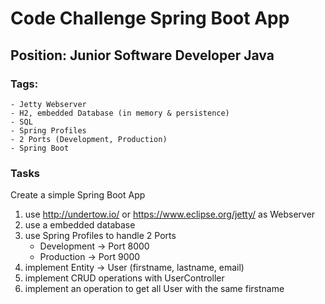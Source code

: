 # Code Challenge Spring Boot App

## Position: Junior Software Developer Java

### Tags:

    - Jetty Webserver
    - H2, embedded Database (in memory & persistence)
    - SQL
    - Spring Profiles
    - 2 Ports (Development, Production)
    - Spring Boot

### Tasks

Create a simple Spring Boot App

1. use http://undertow.io/ or https://www.eclipse.org/jetty/ as Webserver
2. use a embedded database
3. use Spring Profiles to handle 2 Ports
    * Development -> Port 8000
    * Production -> Port 9000
4. implement Entity -> User (firstname, lastname, email)
5. implement CRUD operations with UserController
6. implement an operation to get all User with the same firstname
